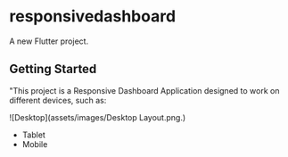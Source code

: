 # responsivedashboard

A new Flutter project.

## Getting Started

"This project is a Responsive Dashboard Application designed to work on different devices, such as:

   ![Desktop](assets/images/Desktop Layout.png.)
 -  Tablet 
 -  Mobile 




